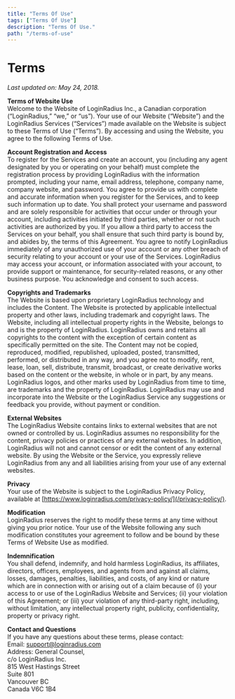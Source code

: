```yaml
---
title: "Terms Of Use"
tags: ["Terms Of Use"]
description: "Terms Of Use." 
path: "/terms-of-use"
---
```


# Terms


_Last updated on: May 24, 2018._

**Terms of Website Use**  
Welcome to the Website of LoginRadius Inc., a Canadian corporation (“LoginRadius,” “we,” or “us”). Your use of our Website (“Website”) and the LoginRadius Services (“Services”) made available on the Website is subject to these Terms of Use (“Terms”). By accessing and using the Website, you agree to the following Terms of Use.

**Account Registration and Access**  
To register for the Services and create an account, you (including any agent designated by you or operating on your behalf) must complete the registration process by providing LoginRadius with the information prompted, including your name, email address, telephone, company name, company website, and password. You agree to provide us with complete and accurate information when you register for the Services, and to keep such information up to date. You shall protect your username and password and are solely responsible for activities that occur under or through your account, including activities initiated by third parties, whether or not such activities are authorized by you. If you allow a third party to access the Services on your behalf, you shall ensure that such third party is bound by, and abides by, the terms of this Agreement. You agree to notify LoginRadius immediately of any unauthorized use of your account or any other breach of security relating to your account or your use of the Services. LoginRadius may access your account, or information associated with your account, to provide support or maintenance, for security-related reasons, or any other business purpose. You acknowledge and consent to such access.

**Copyrights and Trademarks**  
The Website is based upon proprietary LoginRadius technology and includes the Content. The Website is protected by applicable intellectual property and other laws, including trademark and copyright laws. The Website, including all intellectual property rights in the Website, belongs to and is the property of LoginRadius. LoginRadius owns and retains all copyrights to the content with the exception of certain content as specifically permitted on the site. The Content may not be copied, reproduced, modified, republished, uploaded, posted, transmitted, performed, or distributed in any way, and you agree not to modify, rent, lease, loan, sell, distribute, transmit, broadcast, or create derivative works based on the content or the website, in whole or in part, by any means. LoginRadius logos, and other marks used by LoginRadius from time to time, are trademarks and the property of LoginRadius. LoginRadius may use and incorporate into the Website or the LoginRadius Service any suggestions or feedback you provide, without payment or condition.

**External Websites**  
The LoginRadius Website contains links to external websites that are not owned or controlled by us. LoginRadius assumes no responsibility for the content, privacy policies or practices of any external websites. In addition, LoginRadius will not and cannot censor or edit the content of any external website. By using the Website or the Service, you expressly relieve LoginRadius from any and all liabilities arising from your use of any external websites.

**Privacy**  
Your use of the Website is subject to the LoginRadius Privacy Policy, available at [https://www.loginradius.com/privacy-policy/](/privacy-policy/).

**Modification**  
LoginRadius reserves the right to modify these terms at any time without giving you prior notice. Your use of the Website following any such modification constitutes your agreement to follow and be bound by these Terms of Website Use as modified.

**Indemnification**  
You shall defend, indemnify, and hold harmless LoginRadius, its affiliates, directors, officers, employees, and agents from and against all claims, losses, damages, penalties, liabilities, and costs, of any kind or nature which are in connection with or arising out of a claim because of (i) your access to or use of the LoginRadius Website and Services; (ii) your violation of this Agreement; or (iii) your violation of any third-party right, including, without limitation, any intellectual property right, publicity, confidentiality, property or privacy right.

**Contact and Questions**  
If you have any questions about these terms, please contact:  
Email: [support@loginradius.com](mailto:support@loginradius.com)  
Address: General Counsel,  
c/o LoginRadius Inc.  
815 West Hastings Street  
Suite 801  
Vancouver BC  
Canada V6C 1B4
